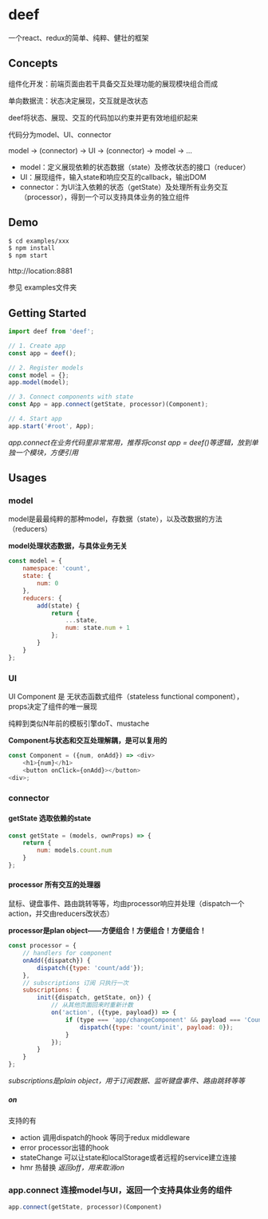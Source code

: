 # deef
一个react、redux的简单、纯粹、健壮的框架

## Concepts
组件化开发：前端页面由若干具备交互处理功能的展现模块组合而成

单向数据流：状态决定展现，交互就是改状态

deef将状态、展现、交互的代码加以约束并更有效地组织起来

代码分为model、UI、connector

model -> (connector) -> UI -> (connector) -> model -> ...

- model：定义展现依赖的状态数据（state）及修改状态的接口（reducer）
- UI：展现组件，输入state和响应交互的callback，输出DOM
- connector：为UI注入依赖的状态（getState）及处理所有业务交互（processor），得到一个可以支持具体业务的独立组件

## Demo

```bash
$ cd examples/xxx
$ npm install
$ npm start
```
http://location:8881

参见 examples文件夹

## Getting Started
```js
import deef from 'deef';

// 1. Create app
const app = deef();

// 2. Register models
const model = {};
app.model(model);

// 3. Connect components with state
const App = app.connect(getState, processor)(Component);

// 4. Start app
app.start('#root', App);
```
*app.connect在业务代码里非常常用，推荐将const app = deef()等逻辑，放到单独一个模块，方便引用*

## Usages

### model
model是最最纯粹的那种model，存数据（state），以及改数据的方法（reducers）

**model处理状态数据，与具体业务无关**

```js
const model = {
    namespace: 'count',
    state: {
        num: 0
    },
    reducers: {
        add(state) {
            return {
                ...state,
                num: state.num + 1
            };
        }
    }
};
```

### UI
UI Component 是 无状态函数式组件（stateless functional component），props决定了组件的唯一展现

纯粹到类似N年前的模板引擎doT、mustache

**Component与状态和交互处理解耦，是可以复用的**

```js
const Component = ({num, onAdd}) => <div>
    <h1>{num}</h1>
    <button onClick={onAdd}></button>
<div>;
```

### connector

#### getState 选取依赖的state
```js
const getState = (models, ownProps) => {
    return {
        num: models.count.num
    }
};
```
#### processor 所有交互的处理器

鼠标、键盘事件、路由跳转等等，均由processor响应并处理（dispatch一个action，并交由reducers改状态）

**processor是plan object——方便组合！方便组合！方便组合！**

```js
const processor = {
    // handlers for component
    onAdd({dispatch}) {
        dispatch({type: 'count/add'});
    },
    // subscriptions 订阅 只执行一次
    subscriptions: {
        init({dispatch, getState, on}) {
            // 从其他页面回来时重新计数
            on('action', ({type, payload}) => {
                if (type === 'app/changeComponent' && payload === 'Count') {
                    dispatch({type: 'count/init', payload: 0});
                }
            });
        }
    }
};
```
*subscriptions是plain object，用于订阅数据、监听键盘事件、路由跳转等等*
 
##### on
支持的有

- action 调用dispatch的hook  等同于redux middleware
- error processor出错的hook
- stateChange 可以让state和localStorage或者远程的service建立连接
- hmr 热替换
*返回off，用来取消on*

### app.connect 连接model与UI，返回一个支持具体业务的组件
```js
app.connect(getState, processor)(Component)
```
